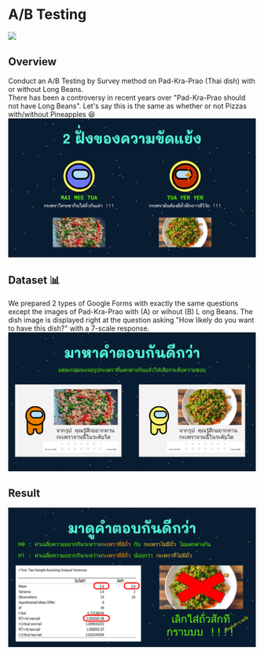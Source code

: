 # A/B Testing
[![](https://img.shields.io/badge/-Survey-blue)](#)  

## Overview
Conduct an A/B Testing by Survey method on Pad-Kra-Prao (Thai dish) with or without Long Beans.  
There has been a controversy in recent years over "Pad-Kra-Prao should not have Long Beans". Let's say this is the same as whether or not Pizzas with/without Pineapples 😆  
![intro](./intro.png)

## Dataset 📊  
We prepared 2 types of Google Forms with exactly the same questions except the images of Pad-Kra-Prao with (A) or wihout (B) L ong Beans.
The dish image is displayed right at the question asking "How likely do you want to have this dish?" with a 7-scale response.  
![forms](./ab-testing-forms.png)

## Result
![result](./result.png)  